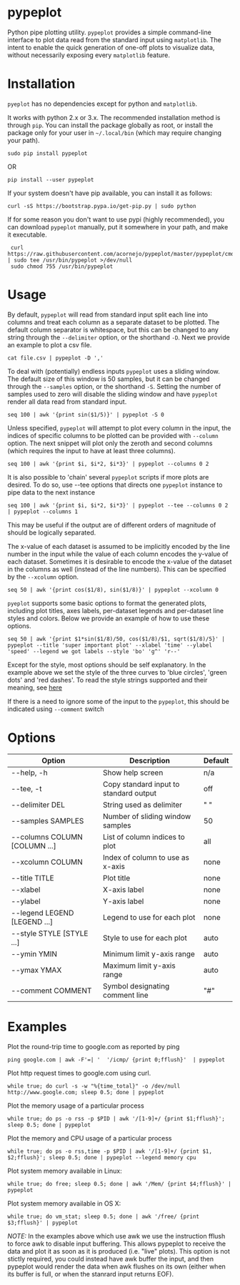 # pypeplot

Python pipe plotting utility. `pypeplot` provides a simple command-line
interface to plot data read from the standard input using `matplotlib`.
The intent to enable the quick generation of one-off plots to visualize
data, without necessarily exposing every `matplotlib` feature.

# Installation

`pyeplot` has no dependencies except for python and `matplotlib`.

It works with python 2.x or 3.x. The recommended installation method 
is through `pip`. You can install the package globally as root, or 
install the package only for your user in `~/.local/bin` (which may
require changing your path).

    sudo pip install pypeplot

OR

    pip install --user pypeplot

If your system doesn't have pip available, you can install it as
follows:

    curl -sS https://bootstrap.pypa.io/get-pip.py | sudo python

If for some reason you don't want to use pypi (highly recommended), you
can download `pypeplot` manually, put it somewhere in your path, and
make it executable.

     curl https://raw.githubusercontent.com/acornejo/pypeplot/master/pypeplot/cmd.py | sudo tee /usr/bin/pypeplot >/dev/null
     sudo chmod 755 /usr/bin/pypeplot

# Usage

By default, `pypeplot` will read from standard input split each line
into columns and treat each column as a separate dataset to be plotted.
The default column separator is whitespace, but this can be changed to
any string through the `--delimiter` option, or the shorthand `-D`. Next
we provide an example to plot a csv file.

    cat file.csv | pypeplot -D ','

To deal with (potentially) endless inputs `pypeplot` uses a sliding
window. The default size of this window is 50 samples, but it can be
changed through the `--samples` option, or the shorthand `-S`. Setting
the number of samples used to zero will disable the sliding window and
have `pypeplot` render all data read from standard input.

    seq 100 | awk '{print sin($1/5)}' | pypeplot -S 0

Unless specified, `pypeplot` will attempt to plot every column in the
input, the indices of specific columns to be plotted can be provided
with `--column` option. The next snippet will plot only the zeroth and
second columns (which requires the input to have at least three
columns).

    seq 100 | awk '{print $i, $i*2, $i*3}' | pypeplot --columns 0 2

It is also possible to 'chain' several `pypeplot` scripts if more plots are
desired. To do so, use --tee options that directs one `pypeplot` instance
to pipe data to the next instance

    seq 100 | awk '{print $i, $i*2, $i*3}' | pypeplot --tee --columns 0 2 | pypeplot --columns 1

This may be useful if the output are of different orders of magnitude of should
be logically separated.

The x-value of each dataset is assumed to be implicitly encoded by the
line number in the input while the value of each column encodes the
y-value of each dataset. Sometimes it is desirable to encode the x-value
of the dataset in the columns as well (instead of the line numbers).
This can be specified by the `--xcolumn` option.

    seq 50 | awk '{print cos($1/8), sin($1/8)}' | pypeplot --xcolumn 0

`pyeplot` supports some basic options to format the generated plots,
including plot titles, axes labels, per-dataset legends and
per-dataset line styles and colors. Below we provide an example of how
to use these options.

    seq 50 | awk '{print $1*sin($1/8)/50, cos($1/8)/$1, sqrt($1/8)/5}' | pypeplot --title 'super important plot' --xlabel 'time' --ylabel 'speed' --legend we got labels --style 'bo' 'g^' 'r--'

Except for the style, most options should be self explanatory. In the
example above we set the style of the three curves to 'blue circles',
'green dots' and 'red dashes'. To read the style strings supported and
their meaning, see
[here](http://matplotlib.org/api/pyplot_api.html#matplotlib.pyplot.plot)

If there is a need to ignore some of the input to the `pypeplot`, this should
be indicated using `--comment` switch

# Options

Option                        | Description                            | Default
------------------------------|----------------------------------------|---
--help, -h                    | Show help screen                       | n/a
--tee, -t                     | Copy standard input to standard output | off
--delimiter DEL               | String used as delimiter               | " "
--samples SAMPLES             | Number of sliding window samples       | 50
--columns COLUMN [COLUMN ...] | List of column indices to plot         | all
--xcolumn COLUMN              | Index of column to use as x-axis       | none
--title TITLE                 | Plot title                             | none
--xlabel                      | X-axis label                           | none
--ylabel                      | Y-axis label                           | none
--legend LEGEND [LEGEND ...]  | Legend to use for each plot            | none
--style  STYLE [STYLE ...]    | Style to use for each plot             | auto
--ymin YMIN                   | Minimum limit y-axis range             | auto
--ymax YMAX                   | Maximum limit y-axis range             | auto
--comment COMMENT             | Symbol designating comment line        | "#"

# Examples

Plot the round-trip time to google.com as reported by ping

    ping google.com | awk -F'=| '  '/icmp/ {print 0;fflush}'  | pypeplot

Plot http request times to google.com using curl.

    while true; do curl -s -w "%{time_total}" -o /dev/null http://www.google.com; sleep 0.5; done | pypeplot

Plot the memory usage of a particular process

    while true; do ps -o rss -p $PID | awk '/[1-9]+/ {print $1;fflush}'; sleep 0.5; done | pypeplot

Plot the memory and CPU usage of a particular process

    while true; do ps -o rss,time -p $PID | awk '/[1-9]+/ {print $1, $2;fflush}'; sleep 0.5; done | pypeplot --legend memory cpu

Plot system memory available in Linux:

    while true; do free; sleep 0.5; done | awk '/Mem/ {print $4;fflush}' | pypeplot

Plot system memory available in OS X:

    while true; do vm_stat; sleep 0.5; done | awk '/free/ {print $3;fflush}' | pypeplot

*NOTE:* In the examples above which use awk we use the instruction
fflush to force awk to disable input buffering. This allows pypeplot to
receive the data and plot it as soon as it is produced (i.e. "live"
plots). This option is not stictly required, you could instead
have awk buffer the input, and then pypeplot would render the data when
awk flushes on its own (either when its buffer is full, or when the
stanrard input returns EOF).
